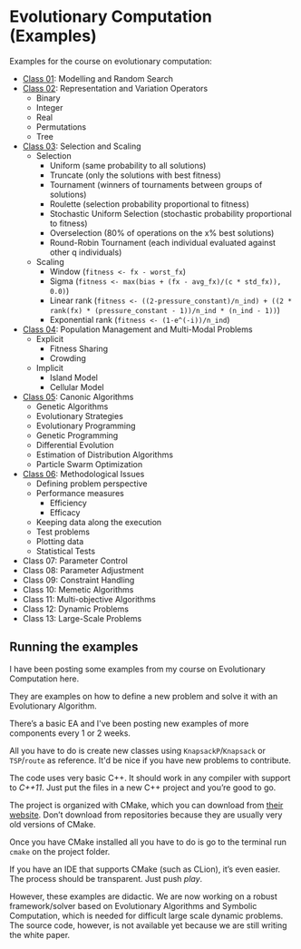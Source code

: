 # Evolutionary Computation (Examples)

Examples for the course on evolutionary computation:

* [Class 01](./class_01/): Modelling and Random Search 
* [Class 02](./class_02/): Representation and Variation Operators
    * Binary
    * Integer
    * Real
    * Permutations
    * Tree
* [Class 03](./class_03/): Selection and Scaling
    * Selection
        * Uniform (same probability to all solutions)
        * Truncate (only the solutions with best fitness)
        * Tournament (winners of tournaments between groups of solutions)
        * Roulette (selection probability proportional to fitness)
        * Stochastic Uniform Selection (stochastic probability proportional to fitness)
        * Overselection (80% of operations on the x% best solutions)
        * Round-Robin Tournament (each individual evaluated against other q individuals)
    * Scaling
        * Window (`fitness <- fx - worst_fx`)
        * Sigma (`fitness <- max(bias + (fx - avg_fx)/(c * std_fx)), 0.0)`)
        * Linear rank (`fitness <- ((2-pressure_constant)/n_ind) + ((2 * rank(fx) * (pressure_constant - 1))/n_ind * (n_ind - 1))`)
        * Exponential rank (`fitness <- (1-e^(-i))/n_ind`)
* [Class 04](./class_04/): Population Management and Multi-Modal Problems
    * Explicit
        * Fitness Sharing
        * Crowding
    * Implicit
        * Island Model
        * Cellular Model
* [Class 05](./class_05/): Canonic Algorithms
    * Genetic Algorithms
    * Evolutionary Strategies
    * Evolutionary Programming
    * Genetic Programming
    * Differential Evolution
    * Estimation of Distribution Algorithms
    * Particle Swarm Optimization
* [Class 06](./class_06/): Methodological Issues
    * Defining problem perspective
    * Performance measures
        * Efficiency
        * Efficacy
    * Keeping data along the execution
    * Test problems
    * Plotting data
    * Statistical Tests
* Class 07: Parameter Control
* Class 08: Parameter Adjustment
* Class 09: Constraint Handling
* Class 10: Memetic Algorithms
* Class 11: Multi-objective Algorithms
* Class 12: Dynamic Problems
* Class 13: Large-Scale Problems

## Running the examples

I have been posting some examples from my course on Evolutionary Computation here.

They are examples on how to define a new problem and solve it with an Evolutionary Algorithm.
 
There’s a basic EA and I've been posting new examples of more components every 1 or 2 weeks. 

All you have to do is create new classes using `KnapsackP`/`Knapsack` or `TSP`/`route` as reference. It'd be nice if you have new problems to contribute.

The code uses very basic C++. It should work in any compiler with support to *C++11*. Just put the files in a new C++ project and you’re good to go.

The project is organized with CMake, which you can download from [their website](www.cmake.org). Don’t download from repositories because they are usually very old versions of CMake. 

Once you have CMake installed all you have to do is go to the terminal run `cmake` on the project folder.

If you have an IDE that supports CMake (such as CLion), it’s even easier. The process should be transparent. Just push *play*.

However, these examples are didactic. We are now working on a robust framework/solver based on Evolutionary Algorithms and Symbolic Computation, which is needed for difficult large scale dynamic problems. The source code, however, is not available yet because we are still writing the white paper.